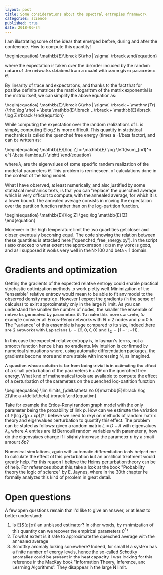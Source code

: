 ```yaml
---
layout: post
title: Some considerations about the spectral entropies framework
categories: science
published: true
date: 2018-06-24
---
```


I am illustrating some of the ideas that emerged before, during and after the conference.
How to compute this quantity?

\begin{equation}
\mathbb{E}\lbrack S(\rho \| \sigma) \rbrack
\end{equation}

where the expectation is taken over the disorder induced by the random nature of the networks obtained from a model with some given parameters $\theta$.

By linearity of trace and expectations, and thanks to the fact that for positive definite matrices the matrix logarithm of the matrix exponential is the matrix itself, we can simplify the above equation as:

\begin{equation}
\mathbb{E}\lbrack S(\rho \| \sigma) \rbrack = \mathrm{Tr}{\rho \log \rho} + \beta \mathbb{E}\lbrack L \rbrack + \mathbb{E}\lbrack \log Z \rbrack
\end{equation}

While computing the expectation over the random realizations of L is simple, computing $\mathbb{E} \log Z$ is more difficult.
This quantity in statistical mechanics is called the quenched free energy (times a -1/beta factor), and can be written as:

\begin{equation}
\mathbb{E}[\log Z] = \mathbb{E} \log  \left(\sum_{i=1}^n e^{-\beta \lambda_i} \right)
\end{equation}

where $\lambda_i$ are the eigenvalues of some specific random realization of the model at parameters $\theta$.
This problem is reminescent of calculations done in the context of the Ising model. 

What I have observed, at least numerically, and also justified by some statistical mechanics texts, is that you can "replace" the quenched average which is very difficult to compute, with the annealed average, for which it is a lower bound. The annealed average consists in moving the expectation over the partition function rather than on the log-partition function.

\begin{equation}
\mathbb{E}[\log Z] \geq \log \mathbb{E}[Z]
\end{equation}

Moreover in the high temperature limit the two quantities get closer and closer, eventually becoming equal.
The code showing the relation between these quantities is attached here ("quenched_free_energy.py"). In the script I also checked to what extent the approximation I did in my work is good, and as I supposed it works very well in the N>100 and beta < 1 domain.

# Gradients and optimization
Getting the gradients of the expected relative entropy could enable practical stochastic optimization methods to work pretty well. Minimization of the "ensemble" relative entropy would mean to be able to fit any model to the observed density matrix $\rho$. 
However I expect the gradients (in the sense of calculus) to exist approximately only in the large N limit.
As you can understand the smaller the number of nodes, the smaller the ensemble of networks generated by parameters $\theta$.
To make this more concrete, for example consider all Erdos-Renyi networks with $N=2$ nodes and $p=0.5$. The "variance" of this ensemble is huge compared to its size, indeed there are 2 networks with Laplacians $L_1=[0,0; 0,0]$ and $L_2=[1 -1;-1 1]$.

In this case the expected relative entropy is, in layman's terms, not a smooth function hence it has no gradients.
My intuition is confirmed by numerical simulations where, using automatic differentiation packages, the gradients become more and more stable with increasing N, as imagined.

A question whose solution is far from being trivial is in estimating the effect of a small perturbation of the parameters $\theta + \delta\theta$ on the quenched free energy. 
What kind of mathematical tools are available to compute the effect of a perturbation of the parameters on the quenched log-partition function

\begin{equation}
\lim \limits_{\delta\theta \to  0}\mathbb{E}\lbrack \log Z(\theta +\delta\theta) \rbrack
\end{equation}

Take for example the Erdos-Renyi random graph model with the only parameter being the probability of link $p$. How can we estimate the variation of 
$\mathbb{E}\lbrack \log Z(p +\delta p) \rbrack$?
I believe we need to relyi on methods of random matrix theory and eigenvalues perturbation to quantify this effect.
The problem can be stated as follows: given a random matrix $L=D-A$ with eigenvalues $\lambda_i$, where $A$ entries are iid Bernoulli random variables with parameter $p$, how do the eigenvalues change if I slightly increase the parameter $p$ by a small amount $\delta p$?

Numerical simulations, again with automatic differentiation tools helped me to calculate the effect of this perturbation but an analitical treatment would greatly help. For this reason I believe the Heims perturbation theory can be of help. For references about this, take a look at the book "Probability theory the logic of science" by E. Jaynes, where in the 30th chapter he formally analyzes this kind of problem in great detail.

# Open questions
A few open questions remain that I'd like to give an answer, or at least to better understand:
1. Is $\mathbb{E}\lbrack S(\rho \| \sigma) \rbrack$ an unbiased estimator? In other words, by minimization of this quantity can we recover the empirical parameters $\theta^*$?
2. To what extent is it safe to approximate the quenched average with the annealed average 
3. Schottky anomaly lurking somewhere? Indeed, for small N a system has a finite number of energy levels, hence the so-called Schottky anomalies could be present in the heat capacity.
I was looking for this reference in the MacKay book "Information Theory, Inference, and Learning Algorithms". They disappear in the large N limit.
